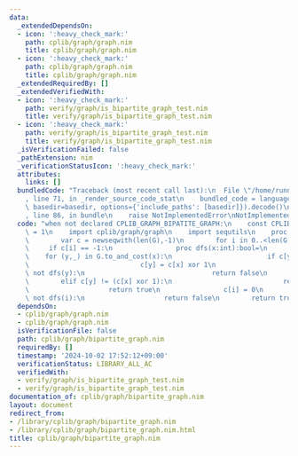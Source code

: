 ```yaml
---
data:
  _extendedDependsOn:
  - icon: ':heavy_check_mark:'
    path: cplib/graph/graph.nim
    title: cplib/graph/graph.nim
  - icon: ':heavy_check_mark:'
    path: cplib/graph/graph.nim
    title: cplib/graph/graph.nim
  _extendedRequiredBy: []
  _extendedVerifiedWith:
  - icon: ':heavy_check_mark:'
    path: verify/graph/is_bipartite_graph_test.nim
    title: verify/graph/is_bipartite_graph_test.nim
  - icon: ':heavy_check_mark:'
    path: verify/graph/is_bipartite_graph_test.nim
    title: verify/graph/is_bipartite_graph_test.nim
  _isVerificationFailed: false
  _pathExtension: nim
  _verificationStatusIcon: ':heavy_check_mark:'
  attributes:
    links: []
  bundledCode: "Traceback (most recent call last):\n  File \"/home/runner/.local/lib/python3.10/site-packages/onlinejudge_verify/documentation/build.py\"\
    , line 71, in _render_source_code_stat\n    bundled_code = language.bundle(stat.path,\
    \ basedir=basedir, options={'include_paths': [basedir]}).decode()\n  File \"/home/runner/.local/lib/python3.10/site-packages/onlinejudge_verify/languages/nim.py\"\
    , line 86, in bundle\n    raise NotImplementedError\nNotImplementedError\n"
  code: "when not declared CPLIB_GRAPH_BIPATITE_GRAPH:\n    const CPLIB_GRAPH_BIPATITE_GRAPH*\
    \ = 1\n    import cplib/graph/graph\n    import sequtils\n    proc is_bipartite_graph*(G:UnDirectedGraph):bool=\n\
    \        var c = newseqwith(len(G),-1)\n        for i in 0..<len(G):\n       \
    \     if c[i] == -1:\n                proc dfs(x:int):bool=\n                \
    \    for (y,_) in G.to_and_cost(x):\n                        if c[y] == -1:\n\
    \                            c[y] = c[x] xor 1\n                            if\
    \ not dfs(y):\n                                return false\n                \
    \        elif c[y] != (c[x] xor 1):\n                            return false\n\
    \                    return true\n                c[i] = 0\n                if\
    \ not dfs(i):\n                    return false\n        return true"
  dependsOn:
  - cplib/graph/graph.nim
  - cplib/graph/graph.nim
  isVerificationFile: false
  path: cplib/graph/bipartite_graph.nim
  requiredBy: []
  timestamp: '2024-10-02 17:52:12+09:00'
  verificationStatus: LIBRARY_ALL_AC
  verifiedWith:
  - verify/graph/is_bipartite_graph_test.nim
  - verify/graph/is_bipartite_graph_test.nim
documentation_of: cplib/graph/bipartite_graph.nim
layout: document
redirect_from:
- /library/cplib/graph/bipartite_graph.nim
- /library/cplib/graph/bipartite_graph.nim.html
title: cplib/graph/bipartite_graph.nim
---
```

